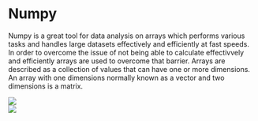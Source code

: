 # Numpy
Numpy is a great tool for data analysis on arrays which performs various tasks and handles large datasets effectively and efficiently at fast speeds. In order to overcome the issue of not being able to calculate effectivvely and efficiently arrays are used to overcome that barrier. Arrays are described as a collection of values that can have one or more dimensions. An array with one dimensions normally known as a vector and two dimensions is a matrix.


![](https://github.com/angongcelenica/numpy-techtalent/blob/main/numpy_images/numpy1.png)  
![](https://github.com/angongcelenica/numpy-techtalent/blob/main/numpy_images/numpy2.png)
